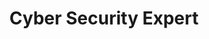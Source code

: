 ---
jsonUrl: "/jsons/roadmaps/cyber-security.json"
pdfUrl: "/pdfs/roadmaps/cyber-security.pdf"
order: 11
briefTitle: "Cyber Security"
briefDescription: "Step by step guide to becoming a Cyber Security Expert in 2023"
title: "Cyber Security Expert"
description: "Step by step guide to becoming a Cyber Security Expert in 2023"
isNew: true
hasTopics: true
dimensions:
  width: 968
  height: 3316.15
schema:
  headline: "Cyber Security Roadmap"
  description: "Learn how to become a Cyber Security expert with this interactive step by step guide in 2023. We also have resources and short descriptions attached to the roadmap items so you can get everything you want to learn in one place."
  imageUrl: "https://roadmap.sh/roadmaps/cyber-security.png"
  datePublished: "2023-01-05"
  dateModified: "2023-01-20"
seo:
  title: "Cyber Security Roadmap"
  description: "Community driven, articles, resources, guides, interview questions, quizzes for cyber security. Learn to become a modern Cyber Security Expert by following the steps, skills, resources and guides listed in this roadmap."
  keywords:
    - "guide to becoming a cyber security expert"
    - "guide to becoming a cyber security expert"
    - "cyber security expert"
    - "cyber security skills"
    - "guide to cyber security"
    - "cyber security roadmap"
    - "cyber security skills"
    - "cyber security skills test"
    - "skills for cyber security"
    - "what is cyber security"
    - "cyber security quiz"
    - "cyber security interview questions"
    - "cyber security engineer roadmap"
    - "cyber security expert roadmap"
    - "become a cyber security expert"
    - "cyber security expert career path"
    - "cyber security expert"
    - "modern cyber security expert"
relatedRoadmaps:
  - "backend"
  - "devops"
  - "java"
  - "python"
  - "nodejs"
sitemap:
  priority: 1
  changefreq: "monthly"
tags:
  - "roadmap"
  - "main-sitemap"
  - "role-roadmap"
---